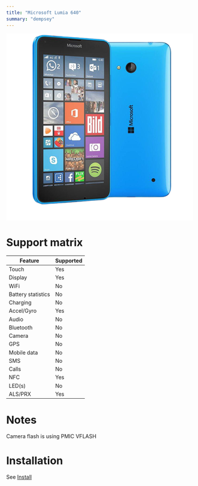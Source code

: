 ```yaml
---
title: "Microsoft Lumia 640"
summary: "dempsey"
---
```


![Microsoft Lumia 640 front and back](/img/dempsey.png)
# Support matrix
| Feature | Supported |
| --- | ----------- |
| Touch | Yes |
| Display | Yes |
| WiFi | No |
| Battery statistics | No |
| Charging | No |
| Accel/Gyro | Yes |
| Audio | No |
| Bluetooth | No |
| Camera | No |
| GPS | No |
| Mobile data | No |
| SMS | No |
| Calls | No |
| NFC | Yes |
| LED(s) | No |
| ALS/PRX | Yes |

# Notes

Camera flash is using PMIC VFLASH

# Installation

See [Install](/install)
